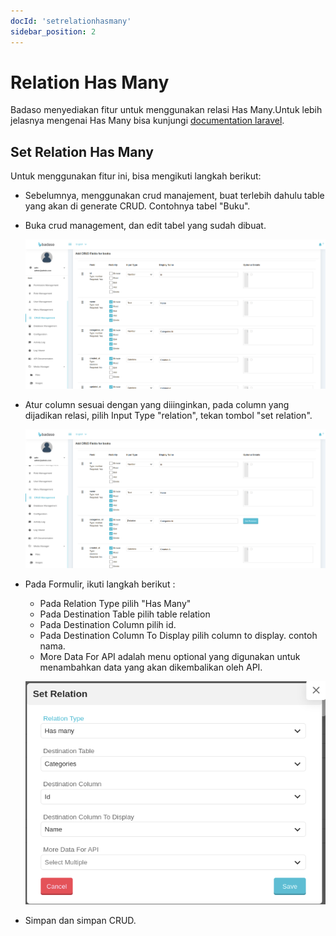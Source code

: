 ```yaml
---
docId: 'setrelationhasmany'
sidebar_position: 2
---
```


# Relation Has Many

Badaso menyediakan fitur untuk menggunakan relasi Has Many.Untuk lebih jelasnya mengenai Has Many bisa kunjungi 
[documentation laravel](https://laravel.com/docs/10.x/eloquent-relationships#one-to-one).

## Set Relation Has Many
Untuk menggunakan fitur ini, bisa mengikuti langkah berikut:
- Sebelumnya, menggunakan crud manajement, buat terlebih dahulu table yang akan di generate CRUD. Contohnya tabel "Buku".

- Buka crud management, dan edit tabel yang sudah dibuat.

    ![Add relation belongs to](/img/Add-relation-belongs-to.png)

- Atur column sesuai dengan yang diiinginkan, pada column yang dijadikan relasi, pilih Input Type "relation", tekan tombol "set relation".

    ![Add relation belongs to set input type](/img/Add-relation-belongs-to-set-input-type.png)

- Pada Formulir, ikuti langkah berikut : 
    - Pada Relation Type pilih "Has Many"
    - Pada Destination Table pilih table relation
    - Pada Destination Column pilih id.
    - Pada Destination Column To Display pilih column to display. contoh nama.
    - More Data For API adalah menu optional yang digunakan untuk menambahkan data yang akan dikembalikan oleh API. 

    ![Add relation belongs to set options](/img/Add-relation-has-many-set-options.png)

- Simpan dan simpan CRUD. 